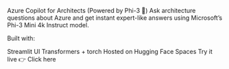 Azure Copilot for Architects (Powered by Phi-3 🧠)
Ask architecture questions about Azure and get instant expert-like answers using Microsoft’s Phi-3 Mini 4k Instruct model.

Built with:

Streamlit UI
Transformers + torch
Hosted on Hugging Face Spaces
Try it live 👉 Click here

